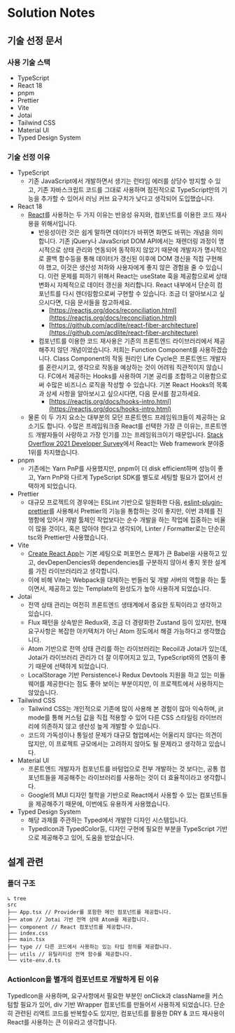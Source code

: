 # Solution Notes

## 기술 선정 문서

### 사용 기술 스택

- TypeScript
- React 18
- pnpm
- Prettier
- Vite
- Jotai
- Tailwind CSS
- Material UI
- Typed Design System

### 기술 선정 이유

- TypeScript
    - 기존 JavaScript에서 개발하면서 생기는 런타임 에러를 상당수 방지할 수 있고, 기존 자바스크립트 코드를 그대로 사용하며 점진적으로 TypeScript만의 기능을 추가할 수 있어서 러닝 커브 요구치가 낮다고 생각되어 도입했습니다.
- React 18
    - [React](https://reactjs.org/)를 사용하는 두 가지 이유는 반응성 유지와, 컴포넌트를 이용한 코드 재사용을 위해서입니다.
        - 반응성이란 것은 쉽게 말하면 데이터가 바뀌면 화면도 바뀌는 개념을 의미합니다. 기존 jQuery나 JavaScript DOM API에서는 재렌더링 과정이 명시적으로 상태 관리와 연동되어 동작하지 않았기 때문에 개발자가 명시적으로 콜백 함수등을 통해 데이터가 갱신된 이후에 DOM 갱신을 직접 구현해야 했고, 이것은 생산성 저하와 사용자에게 좋지 않은 경험을 줄 수 있습니다. 이런 문제를 피하기 위해서 React는 useState 훅을 제공함으로써 상태 변화시 자체적으로 데이터 갱신을 처리합니다. React 내부에서 단순히 컴포넌트를 다시 렌더링함으로써 구현할 수 있습니다. 조금 더 알아보시고 싶으시다면, 다음 문서들을 참고하세요.
            - [https://reactjs.org/docs/reconciliation.html](https://reactjs.org/docs/reconciliation.html)
            - [https://github.com/acdlite/react-fiber-architecture](https://github.com/acdlite/react-fiber-architecture)
        - 컴포넌트를 이용한 코드 재사용은 기존의 프론트엔드 라이브러리에서 제공해주지 않던 개념이었습니다. 저희는 Function Component를 사용하겠습니다. Class Component의 작동 원리인 Life Cycle은 프론트엔드 개발자를 혼란시키고, 생각으로 작동을 예상하는 것이 어려워 직관적이지 않습니다. FC에서 제공하는 Hooks를 사용하여 기본 공리를 조합하고 이용함으로써 수많은 비즈니스 로직을 작성할 수 있습니다. 기본 React Hooks의 목록과 상세 사항을 알아보시고 싶으시다면, 다음 문서를 참고하세요.
            - [https://reactjs.org/docs/hooks-intro.html](https://reactjs.org/docs/hooks-intro.html)
    - 물론 이 두 가지 요소는 대부분의 모던 프론트엔드 프레임워크들이 제공하는 요소기도 합니다. 수많은 프레임워크중 React를 선택한 가장 큰 이유는, 프론트엔드 개발자들이 사랑하고 가장 인기를 끄는 프레임워크이기 때문입니다. [Stack Overflow 2021 Developer Survey](https://insights.stackoverflow.com/survey/2021)에서 React는 Web framework 분야중 1위를 차지했습니다.
- pnpm
    - 기존에는 Yarn PnP를 사용했지만, pnpm이 더 disk efficient하며 성능이 좋고, Yarn PnP와 다르게 TypeScript SDK를 별도로 세팅할 필요가 없어서 선택하게 되었습니다.
- Prettier
    - 대규모 프로젝트의 경우에는 ESLint 기반으로 일원화한 다음, [eslint-plugin-prettier](https://github.com/prettier/eslint-plugin-prettier)를 사용해서 Prettier의 기능을 통합하는 것이 좋지만, 이번 과제를 진행함에 있어서 개발 툴체인 작업보다는 순수 개발을 하는 작업에 집중하는 비율이 많을 것이다, 혹은 많아야 한다고 생각되어, Linter / Formatter로는 단순히 tsc와 Prettier만 사용했습니다.
- Vite
    - [Create React App](https://create-react-app.dev/)는 기본 세팅으로 퍼포먼스 문제가 큰 Babel을 사용하고 있고, devDepenDencies와 dependencies를 구분하지 않아서 좋지 못한 설계를 가진 라이브러리라고 생각합니다.
    - 이에 비해 Vite는 Webpack을 대체하는 번들러 및 개발 서버의 역할을 하는 툴이면서, 제공하고 있는 Template의 완성도가 높아 사용하게 되었습니다.
- Jotai
    - 전역 상태 관리는 여전히 프론트엔드 생태계에서 중요한 토픽이라고 생각하고 있습니다.
    - Flux 패턴을 상속받은 Redux와, 조금 더 경량화한 Zustand 등이 있지만, 현재 요구사항은 복잡한 아키텍처가 아닌 Atom 정도에서 해결 가능하다고 생각했습니다.
    - Atom 기반으로 전역 상태 관리를 하는 라이브러리는 Recoil과 Jotai가 있는데, Jotai가 라이브러리 관리가 더 잘 이루어지고 있고, TypeScript와의 연동이 좋기 때문에 선택하게 되었습니다.
    - LocalStorage 기반 Persistence나 Redux Devtools 지원을 하고 있는 미들웨어를 제공한다는 점도 좋아 보이는 부분이지만, 이 프로젝트에서 사용하지는 않았습니다.
- Tailwind CSS
    - Tailwind CSS는 개인적으로 기존에 많이 사용해 본 경험이 많아 익숙하며, jit mode를 통해 커스텀 값을 직접 적용할 수 있어 다른 CSS 스타일링 라이브러리에 의존하지 않고 생산성 높게 개발할 수 있습니다.
    - 코드의 가독성이나 통일성 문제가 대규모 협업에서는 어울리지 않다는 의견이 많지만, 이 프로젝트 규모에서는 고려하지 않아도 될 문제라고 생각하고 있습니다.
- Material UI
    - 프론트엔드 개발자가 컴포넌트를 바텀업으로 전부 개발하는 것 보다는, 공통 컴포넌트들을 제공해주는 라이브러리를 사용하는 것이 더 효율적이라고 생각합니다.
    - Google의 MUI 디자인 철학을 기반으로 React에서 사용할 수 있는 컴포넌트들을 제공해주기 때문에, 이번에도 유용하게 사용했습니다.
- Typed Design System
    - 해당 과제를 주관하는 Typed에서 개발한 디자인 시스템입니다.
    - TypedIcon과 TypedColor등, 디자인 구현에 필요한 부분을 TypeScript 기반으로 제공해주고 있어, 도움을 받았습니다.

## 설계 관련

### 폴더 구조

```
↳ tree
src
├── App.tsx // Provider를 포함한 메인 컴포넌트를 제공합니다.
├── atom // Jotai 기반 전역 상태 Atom을 제공합니다.
├── component // React 컴포넌트를 제공합니다.
├── index.css
├── main.tsx
├── type // 다른 코드에서 사용하는 있는 타입 정의를 제공합니다.
├── utils // 유틸리티성 전역 함수를 제공합니다.
└── vite-env.d.ts
```

### ActionIcon을 별개의 컴포넌트로 개발하게 된 이유

TypedIcon을 사용하며, 요구사항에서 필요한 부분인 onClick과 className을 커스텀할 필요가 있어, div 기반 Wrapper 컴포넌트를 만들어서 사용하게 되었습니다.
단순히 관련된 리액트 코드를 반복할수도 있지만, 컴포넌트를 활용한 DRY & 코드 재사용이 React를 사용하는 큰 이유라고 생각합니다.
